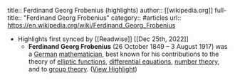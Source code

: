 title:: Ferdinand Georg Frobenius (highlights)
author:: [[wikipedia.org]]
full-title:: "Ferdinand Georg Frobenius"
category:: #articles
url:: https://en.wikipedia.org/wiki/Ferdinand_Georg_Frobenius

- Highlights first synced by [[Readwise]] [[Dec 25th, 2022]]
	- **Ferdinand Georg Frobenius** (26 October 1849 – 3 August 1917) was a [German](https://en.wikipedia.org/wiki/Germans) [mathematician](https://en.wikipedia.org/wiki/Mathematician), best known for his contributions to the theory of [elliptic functions](https://en.wikipedia.org/wiki/Elliptic_functions), [differential equations](https://en.wikipedia.org/wiki/Differential_equations), [number theory](https://en.wikipedia.org/wiki/Number_theory), and to [group theory](https://en.wikipedia.org/wiki/Group_theory). ([View Highlight](https://read.readwise.io/read/01gn3x0m5nt7ekgxfx9ryn3b0w))